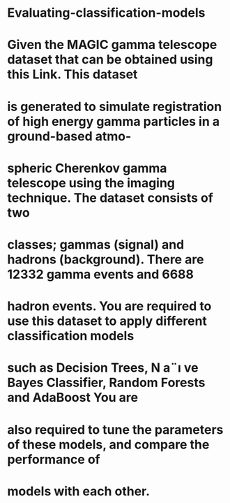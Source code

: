 # Evaluating-classification-models
# Given the MAGIC gamma telescope dataset that can be obtained using this Link. This dataset 
# is generated to simulate registration of high energy gamma particles in a ground-based atmo- 
# spheric Cherenkov gamma telescope using the imaging technique. The dataset consists of two 
# classes; gammas (signal) and hadrons (background). There are 12332 gamma events and 6688 
# hadron events. You are required to use this dataset to apply different classification models 
# such as Decision Trees, N a¨ı ve Bayes Classifier, Random   Forests and AdaBoost You are 
# also required to tune the parameters of these models, and compare the performance of 
# models with each other. 
